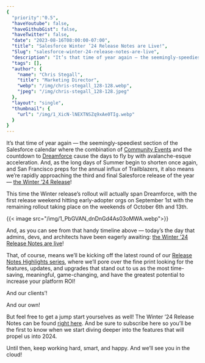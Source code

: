 ```yaml
---
{
  "priority":"0.5",
  "haveYoutube": false,
  "haveGithubGist": false,
  "haveTwitter": false,
  "date": "2023-08-16T08:00:00-07:00",
  "title": "Salesforce Winter ’24 Release Notes are Live!",
  "Slug": "salesforce-winter-24-release-notes-are-live",
  "description": "It’s that time of year again — the seemingly-speediest section of the Salesforce calendar where the combination of Community Events and…",
  "tags": [],
  "author": {
    "name": "Chris Stegall",
    "title": "Marketing Director",
    "webp": "/img/chris-stegall_128-128.webp",
    "jpeg": "/img/chris-stegall_128-128.jpeg"
  },
  "layout": "single",
  "thumbnail": {
    "url": "/img/1_XicN-lNEXTNSZq9xAe0TIg.webp"
  }
}
---
```


It’s that time of year again — the seemingly-speediest section of the Salesforce calendar where the combination of [Community Events](https://medium.com/creme-de-la-crm/join-us-in-the-twin-cities-12f0acbe3a61) and the countdown to [Dreamforce](https://dreamforce.com/) cause the days to fly by with avalanche-esque acceleration. And, as the long days of Summer begin to shorten once again, and San Francisco preps for the annual influx of Trailblazers, it also means we’re rapidly approaching the third and final Salesforce release of the year — [the Winter ’24 Release](https://admin.salesforce.com/blog/2023/admin-winter-24-release-dates-countdown)!

This time the Winter release’s rollout will actually span Dreamforce, with the first release weekend hitting early-adopter orgs on September 1st with the remaining rollout taking place on the weekends of October 6th and 13th.

{{< image src="/img/1_PbGVAN_dnDnGd4As03oMWA.webp">}}

And, as you can see from that handy timeline above — today’s the day that admins, devs, and architects have been eagerly awaiting: [the Winter ’24 Release Notes are live](https://help.salesforce.com/s/articleView?id=release-notes.salesforce_release_notes.htm&release=246&type=5)!

That, of course, means we’ll be kicking off the latest round of our [Release Notes Highlights series](https://medium.com/creme-de-la-crm/releasehighlights/home), where we’ll pore over the fine print looking for the features, updates, and upgrades that stand out to us as the most time-saving, meaningful, game-changing, and have the greatest potential to increase your platform ROI!

And our clients’!

And our own!

But feel free to get a jump start yourselves as well! The Winter ’24 Release Notes can be found [right here](https://help.salesforce.com/s/articleView?id=release-notes.salesforce_release_notes.htm&release=246&type=5). And be sure to subscribe here so you’ll be the first to know when we start diving deeper into the features that will propel us into 2024.

Until then, keep working hard, smart, and happy. And we’ll see you in the cloud!
